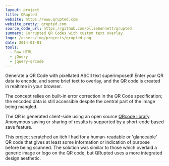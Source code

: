 ```yaml
---
layout: project
title: QRupted
website: https://www.qrupted.com
website_pretty: qrupted.com
source_code_url: https://github.com/olliebennett/qrupted
summary: Corrupted QR Codes with custom text overlay.
logo: /assets/img/projects/qrupted.png
date: 2014-01-01
tools:
  - Raw HTML
  - jQuery
  - jquery-qrcode
---
```


Generate a QR Code with pixellated ASCII text superimposed! Enter your QR data to encode, and some brief text to overlay, and the QR code is created in realtime in your browser.

The concept relies on built-in error correction in the QR Code specification; the encoded data is still accessible despite the central part of the image being mangled.

The QR is generated client-side using an open source [QRcode library](https://larsjung.de/jquery-qrcode/). Anonymous saving or sharing of results is supported by a short-code based save feature.

This project scratched an itch I had for a human-readable or 'glanceable' QR code that gives at least some information or indication of purpose before being scanned. The solution was similar to those which overlaid a generic image or logo on the QR code, but QRupted uses a more integrated design aesthetic.
